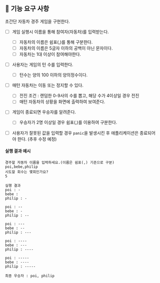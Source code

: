 ## 🚀 기능 요구 사항

초간단 자동차 경주 게임을 구현한다.

- [ ] 게임 실행시 이름을 통해 참여자(자동차)를 입력받는다.

  - [ ] 자동차의 이름은 쉼표(,)를 통해 구분한다.
  - [ ] 자동차의 이름은 5글자 이하의 공백이 아닌 문자이다.
  - [ ] 자동차는 1대 이상이 참여해야한다.

- [ ] 사용자는 게임의 턴 수를 입력한다.

  - [ ] 턴수는 양의 100 이하의 양의정수이다.

- [ ] 매턴 자동차는 이동 또는 정지할 수 있다.

  - [ ] 전진 조건 : 랜덤한 0-9사의 수를 뽑고, 해당 수가 4이상일 경우 전진
  - [ ] 매턴 자동차의 상황을 화면에 출력하여 보여준다.

- [ ] 게임이 종료되면 우승자를 알려준다.

  - [ ] 우승자가 2명 이상일 경우 쉼표(,)를 이용하여 구분한다.

- [ ] 사용자가 잘못된 값을 입력할 경우 `panic`을 발생시킨 후 애플리케이션은 종료되어야 한다. (추후 수정 예정)

#### 실행 결과 예시

```
경주할 자동차 이름을 입력하세요.(이름은 쉼표(,) 기준으로 구분)
poi,bebe,philip
시도할 회수는 몇회인가요?
5

실행 결과
poi : -
bebe :
philip : -

poi : --
bebe : -
philip : --

poi : ---
bebe : --
philip : ---

poi : ----
bebe : ---
philip : ----

poi : -----
bebe : ----
philip : -----

최종 우승자 : poi, philip
```
